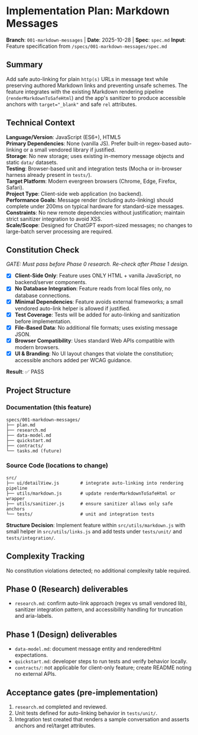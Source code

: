 # Implementation Plan: Markdown Messages

**Branch**: `001-markdown-messages` | **Date**: 2025-10-28 | **Spec**: `spec.md`
**Input**: Feature specification from `/specs/001-markdown-messages/spec.md`

## Summary

Add safe auto-linking for plain `http(s)` URLs in message text while preserving authored Markdown links and preventing unsafe schemes. The feature integrates with the existing Markdown rendering pipeline (`renderMarkdownToSafeHtml`) and the app's sanitizer to produce accessible anchors with `target="_blank"` and safe `rel` attributes.

## Technical Context

**Language/Version**: JavaScript (ES6+), HTML5  
**Primary Dependencies**: None (vanilla JS). Prefer built-in regex-based auto-linking or a small vendored library if justified.  
**Storage**: No new storage; uses existing in-memory message objects and static `data/` datasets.  
**Testing**: Browser-based unit and integration tests (Mocha or in-browser harness already present in `tests/`).  
**Target Platform**: Modern evergreen browsers (Chrome, Edge, Firefox, Safari).  
**Project Type**: Client-side web application (no backend).  
**Performance Goals**: Message render (including auto-linking) should complete under 200ms on typical hardware for standard-size messages.  
**Constraints**: No new remote dependencies without justification; maintain strict sanitizer integration to avoid XSS.  
**Scale/Scope**: Designed for ChatGPT export-sized messages; no changes to large-batch server processing are required.

## Constitution Check

*GATE: Must pass before Phase 0 research. Re-check after Phase 1 design.*

- [x] **Client-Side Only**: Feature uses ONLY HTML + vanilla JavaScript, no backend/server components.
- [x] **No Database Integration**: Feature reads from local files only, no database connections.
- [x] **Minimal Dependencies**: Feature avoids external frameworks; a small vendored auto-link helper is allowed if justified.
- [x] **Test Coverage**: Tests will be added for auto-linking and sanitization before implementation.
- [x] **File-Based Data**: No additional file formats; uses existing message JSON.
- [x] **Browser Compatibility**: Uses standard Web APIs compatible with modern browsers.
- [x] **UI & Branding**: No UI layout changes that violate the constitution; accessible anchors added per WCAG guidance.

**Result**: ✅ PASS

## Project Structure

### Documentation (this feature)

```text
specs/001-markdown-messages/
├── plan.md
├── research.md
├── data-model.md
├── quickstart.md
├── contracts/
└── tasks.md (future)
```

### Source Code (locations to change)

```text
src/
├── ui/detailView.js        # integrate auto-linking into rendering pipeline
├── utils/markdown.js       # update renderMarkdownToSafeHtml or wrapper
├── utils/sanitizer.js      # ensure sanitizer allows only safe anchors
└── tests/                  # unit and integration tests
```

**Structure Decision**: Implement feature within `src/utils/markdown.js` with small helper in `src/utils/links.js` and add tests under `tests/unit/` and `tests/integration/`.

## Complexity Tracking

No constitution violations detected; no additional complexity table required.

## Phase 0 (Research) deliverables

- `research.md`: confirm auto-link approach (regex vs small vendored lib), sanitizer integration pattern, and accessibility handling for truncation and aria-labels.

## Phase 1 (Design) deliverables

- `data-model.md`: document message entity and renderedHtml expectations.
- `quickstart.md`: developer steps to run tests and verify behavior locally.
- `contracts/`: not applicable for client-only feature; create README noting no external APIs.

## Acceptance gates (pre-implementation)

1. `research.md` completed and reviewed.
2. Unit tests defined for auto-linking behavior in `tests/unit/`.
3. Integration test created that renders a sample conversation and asserts anchors and rel/target attributes.


